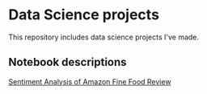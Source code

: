 # Data Science projects

This repository includes data science projects I've made.

## Notebook descriptions

[Sentiment Analysis of Amazon Fine Food Review](https://github.com/dipam7/Data_science/blob/master/food_review.ipynb)
